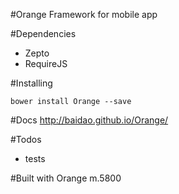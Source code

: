 #Orange
Framework for mobile app

#Dependencies
- Zepto
- RequireJS

#Installing
```
bower install Orange --save
```

#Docs
http://baidao.github.io/Orange/

#Todos
- tests

#Built with Orange
m.5800
